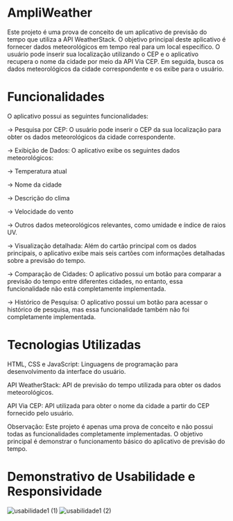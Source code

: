 # AmpliWeather
Este projeto é uma prova de conceito de um aplicativo de previsão do tempo que utiliza a API WeatherStack. 
O objetivo principal deste aplicativo é fornecer dados meteorológicos em tempo real para um local específico. O usuário pode inserir sua localização utilizando o CEP e o aplicativo recupera o nome da cidade por meio da API Via CEP. Em seguida, busca os dados meteorológicos da cidade correspondente e os exibe para o usuário.

# Funcionalidades
O aplicativo possui as seguintes funcionalidades:

-> Pesquisa por CEP: O usuário pode inserir o CEP da sua localização para obter os dados meteorológicos da cidade correspondente.

-> Exibição de Dados: O aplicativo exibe os seguintes dados meteorológicos:

-> Temperatura atual

-> Nome da cidade

-> Descrição do clima

-> Velocidade do vento

-> Outros dados meteorológicos relevantes, como umidade e índice de raios UV.

-> Visualização detalhada: Além do cartão principal com os dados principais, o aplicativo exibe mais seis cartões com informações detalhadas sobre a previsão do tempo.

-> Comparação de Cidades: O aplicativo possui um botão para comparar a previsão do tempo entre diferentes cidades, no entanto, essa funcionalidade não está completamente implementada.

-> Histórico de Pesquisa: O aplicativo possui um botão para acessar o histórico de pesquisa, mas essa funcionalidade também não foi completamente implementada.

# Tecnologias Utilizadas
HTML, CSS e JavaScript: Linguagens de programação para desenvolvimento da interface do usuário.

API WeatherStack: API de previsão do tempo utilizada para obter os dados meteorológicos.

API Via CEP: API utilizada para obter o nome da cidade a partir do CEP fornecido pelo usuário.

Observação: Este projeto é apenas uma prova de conceito e não possui todas as funcionalidades completamente implementadas. O objetivo principal é demonstrar o funcionamento básico do aplicativo de previsão do tempo.

# Demonstrativo de Usabilidade e Responsividade

![usabilidade1 (1)](https://github.com/joanamaggioni/ampliweather/assets/100417975/7e21f9e9-a228-4234-8c3f-c3bf6aa0794e)
![usabilidade1 (2)](https://github.com/joanamaggioni/ampliweather/assets/100417975/cfd9da6d-b70f-4845-86ea-2f9e2dd29c3d)
